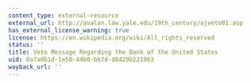 ```yaml
---
content_type: external-resource
external_url: http://avalon.law.yale.edu/19th_century/ajveto01.asp
has_external_license_warning: true
license: https://en.wikipedia.org/wiki/All_rights_reserved
status: ''
title: Veto Message Regarding the Bank of the United States
uid: 0a7a0b1d-1e50-44b0-bb7d-d8429b221963
wayback_url: ''
---
```

